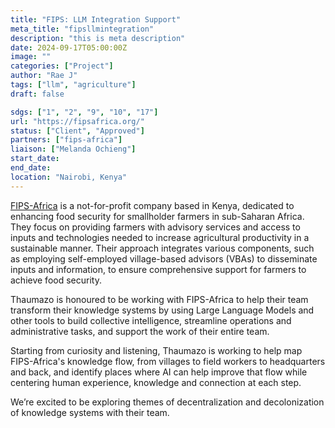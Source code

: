 ```yaml
---
title: "FIPS: LLM Integration Support"
meta_title: "fipsllmintegration"
description: "this is meta description"
date: 2024-09-17T05:00:00Z
image: ""
categories: ["Project"]
author: "Rae J"
tags: ["llm", "agriculture"]
draft: false

sdgs: ["1", "2", "9", "10", "17"]
url: "https://fipsafrica.org/"
status: ["Client", "Approved"]
partners: ["fips-africa"]
liaison: ["Melanda Ochieng"]
start_date:
end_date:
location: "Nairobi, Kenya"
---
```


[FIPS-Africa](https://fipsafrica.org/) is a not-for-profit company based in Kenya, dedicated to enhancing food security for smallholder farmers in sub-Saharan Africa. They focus on providing farmers with advisory services and access to inputs and technologies needed to increase agricultural productivity in a sustainable manner. Their approach integrates various components, such as employing self-employed village-based advisors (VBAs) to disseminate inputs and information, to ensure comprehensive support for farmers to achieve food security.

Thaumazo is honoured to be working with FIPS-Africa to help their team transform their knowledge systems by using Large Language Models and other tools to build collective intelligence, streamline operations and administrative tasks, and support the work of their entire team.

Starting from curiosity and listening, Thaumazo is working to help map FIPS-Africa's knowledge flow, from villages to field workers to headquarters and back, and identify places where AI can help improve that flow while centering human experience, knowledge and connection at each step.

We’re excited to be exploring themes of decentralization and decolonization of knowledge systems with their team.
